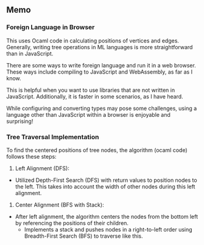 ## Memo

### Foreign Language in Browser

This uses Ocaml code in calculating positions of vertices and edges.
Generally, writing tree operations in ML languages is more straightforward than in JavaScript.

There are some ways to write foreign language and run it in a web browser.
These ways include compiling to JavaScript and WebAssembly, as far as I know.

This is helpful when you want to use libraries that are not written in JavaScript.
Additionally, it is faster in some scenarios, as I have heard.

While configuring and converting types may pose some challenges,
using a language other than JavaScript within a browser is enjoyable and surprising!

### Tree Traversal Implementation

To find the centered positions of tree nodes, the algorithm (ocaml code) follows these steps:

1. Left Alignment (DFS):
- Utilized Depth-First Search (DFS) with return values to position nodes to the left. This takes into account the width of other nodes during this left alignment.
1. Center Alignment (BFS with Stack):
- After left alignment, the algorithm centers the nodes from the bottom left by referencing the positions of their children.
  - Implements a stack and pushes nodes in a right-to-left order using Breadth-First Search (BFS) to traverse like this.
